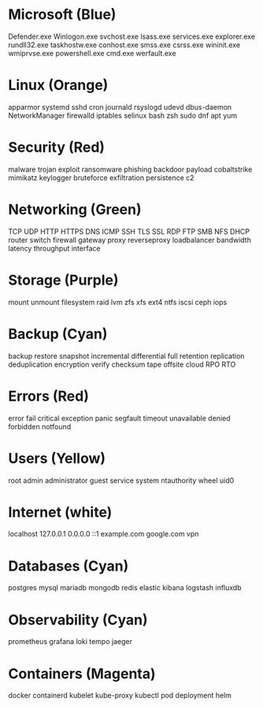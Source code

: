 # Microsoft (Blue)
Defender.exe
Winlogon.exe
svchost.exe
lsass.exe
services.exe
explorer.exe
rundll32.exe
taskhostw.exe
conhost.exe
smss.exe
csrss.exe
wininit.exe
wmiprvse.exe
powershell.exe
cmd.exe
werfault.exe

# Linux (Orange)
apparmor
systemd
sshd
cron
journald
rsyslogd
udevd
dbus-daemon
NetworkManager
firewalld
iptables
selinux
bash
zsh
sudo
dnf
apt
yum

# Security (Red)
malware
trojan
exploit
ransomware
phishing
backdoor
payload
cobaltstrike
mimikatz
keylogger
bruteforce
exfiltration
persistence
c2

# Networking (Green)
TCP
UDP
HTTP
HTTPS
DNS
ICMP
SSH
TLS
SSL
RDP
FTP
SMB
NFS
DHCP
router
switch
firewall
gateway
proxy
reverseproxy
loadbalancer
bandwidth
latency
throughput
interface

# Storage (Purple)
mount
unmount
filesystem
raid
lvm
zfs
xfs
ext4
ntfs
iscsi
ceph
iops

# Backup (Cyan)
backup
restore
snapshot
incremental
differential
full
retention
replication
deduplication
encryption
verify
checksum
tape
offsite
cloud
RPO
RTO

# Errors (Red)
error
fail
critical
exception
panic
segfault
timeout
unavailable
denied
forbidden
notfound

# Users (Yellow)
root
admin
administrator
guest
service
system
ntauthority
wheel
uid0

# Internet (white)
localhost
127.0.0.1
0.0.0.0
::1
example.com
google.com
vpn

# Databases (Cyan)
postgres
mysql
mariadb
mongodb
redis
elastic
kibana
logstash
influxdb

# Observability (Cyan)
prometheus
grafana
loki
tempo
jaeger

# Containers (Magenta)
docker
containerd
kubelet
kube-proxy
kubectl
pod
deployment
helm